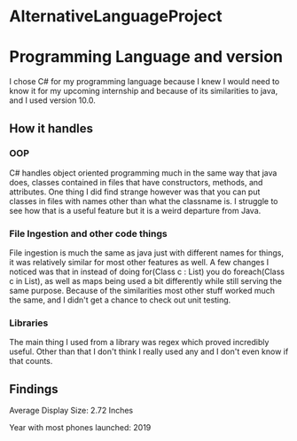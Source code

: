 # AlternativeLanguageProject
# Programming Language and version
I chose C# for my programming language because I knew I would need to know it for my upcoming internship and because of its similarities to java, and I used version 10.0.
## How it handles
### OOP
C# handles object oriented programming much in the same way that java does, classes contained in files that have constructors, methods, and attributes.
One thing I did find strange however was that you can put classes in files with names other than what the classname is. I struggle to see how that is a useful feature but it is a weird departure from Java.
### File Ingestion and other code things
File ingestion is much the same as java just with different names for things, it was relatively similar for most other features as well. A few changes I noticed was that in instead of doing 
for(Class c : List) you do foreach(Class c in List), as well as maps being used a bit differently while still serving the same purpose. Because of the similarities most other stuff worked much the same, and I didn't get a chance to 
check out unit testing.
### Libraries
The main thing I used from a library was regex which proved incredibly useful. Other than that I don't think I really used any and I don't even know if that counts.

## Findings
Average Display Size: 2.72 Inches 

Year with most phones launched: 2019
